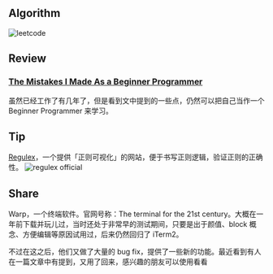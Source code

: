 ## Algorithm
![leetcode](https://s3.us-west-2.amazonaws.com/secure.notion-static.com/ce8dd578-0c49-4dc5-9bee-944e744ce18f/Untitled.png?X-Amz-Algorithm=AWS4-HMAC-SHA256&X-Amz-Content-Sha256=UNSIGNED-PAYLOAD&X-Amz-Credential=AKIAT73L2G45EIPT3X45%2F20230205%2Fus-west-2%2Fs3%2Faws4_request&X-Amz-Date=20230205T134122Z&X-Amz-Expires=86400&X-Amz-Signature=e8b4303d9f092e86a488ecccd19de24e3b4a231f09bcbd9632e8c9def92e13c5&X-Amz-SignedHeaders=host&response-content-disposition=filename%3D%22Untitled.png%22&x-id=GetObject)

## Review
### **[The Mistakes I Made As a Beginner Programmer](https://medium.com/edge-coders/the-mistakes-i-made-as-a-beginner-programmer-ac8b3e54c312)**

虽然已经工作了有几年了，但是看到文中提到的一些点，仍然可以把自己当作一个 Beginner Programmer 来学习。

## Tip
[Regulex](https://jex.im/regulex/#!flags=&re=%5E(a%7Cb)*%3F%24)，一个提供「正则可视化」的网站，便于书写正则逻辑，验证正则的正确性。
![regulex official](https://s3.us-west-2.amazonaws.com/secure.notion-static.com/75bb1ac7-783b-4a6a-be59-377ab0c5c5fd/Untitled.png?X-Amz-Algorithm=AWS4-HMAC-SHA256&X-Amz-Content-Sha256=UNSIGNED-PAYLOAD&X-Amz-Credential=AKIAT73L2G45EIPT3X45%2F20230205%2Fus-west-2%2Fs3%2Faws4_request&X-Amz-Date=20230205T134255Z&X-Amz-Expires=86400&X-Amz-Signature=c49e01fd51b1ec9f4a972452efb708e32accc600b487417d011d4f449a58265f&X-Amz-SignedHeaders=host&response-content-disposition=filename%3D%22Untitled.png%22&x-id=GetObject)

## Share
Warp，一个终端软件。官网号称：The terminal for the 21st century。大概在一年前下载并玩儿过，当时还处于非常早的测试期间，只要是出于颜值、block 概念、方便编辑等原因试用过，后来仍然回归了 iTerm2。

不过在这之后，他们又做了大量的 bug fix，提供了一些新的功能。最近看到有人在一篇文章中有提到，又用了回来，感兴趣的朋友可以使用看看